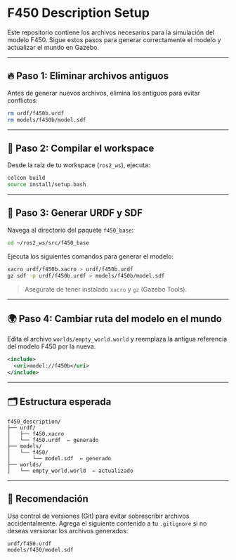 # F450 Description Setup

Este repositorio contiene los archivos necesarios para la simulación del modelo F450. Sigue estos pasos para generar correctamente el modelo y actualizar el mundo en Gazebo.

---

## 🔥 Paso 1: Eliminar archivos antiguos

Antes de generar nuevos archivos, elimina los antiguos para evitar conflictos:

```bash
rm urdf/f450b.urdf
rm models/f450b/model.sdf
```

---

## 🔧 Paso 2: Compilar el workspace

Desde la raíz de tu workspace (`ros2_ws`), ejecuta:

```bash
colcon build
source install/setup.bash
```

---

## 🧱 Paso 3: Generar URDF y SDF

Navega al directorio del paquete `f450_base`:

```bash
cd ~/ros2_ws/src/f450_base
```

Ejecuta los siguientes comandos para generar el modelo:

```bash
xacro urdf/f450b.xacro > urdf/f450b.urdf
gz sdf -p urdf/f450b.urdf > models/f450b/model.sdf
```

> Asegúrate de tener instalado `xacro` y `gz` (Gazebo Tools).

---

## 🌍 Paso 4: Cambiar ruta del modelo en el mundo

Edita el archivo `worlds/empty_world.world` y reemplaza la antigua referencia del modelo F450 por la nueva. 

```xml
<include>
  <uri>model://f450b</uri>
</include>
```

---

## 🗂️ Estructura esperada

```
f450_description/
├── urdf/
│   ├── f450.xacro
│   └── f450.urdf  ← generado
├── models/
│   └── f450/
│       └── model.sdf  ← generado
├── worlds/
│   └── empty_world.world  ← actualizado
```

---

## 📌 Recomendación

Usa control de versiones (Git) para evitar sobrescribir archivos accidentalmente. Agrega el siguiente contenido a tu `.gitignore` si no deseas versionar los archivos generados:

```
urdf/f450.urdf
models/f450/model.sdf
```
